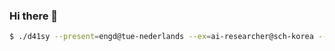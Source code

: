 ### Hi there 👋
```Bash
$ ./d41sy --present=engd@tue-nederlands --ex=ai-researcher@sch-korea --ex=sec@zalo-vietnam
```
